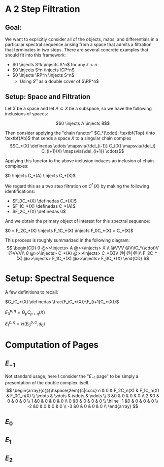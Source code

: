 # A 2 Step Filtration

## Goal: 

We want to explicitly consider all of the objects, maps, and differentials in a particular spectral sequence arising from a space that admits a filtration that terminates in two steps. There are several concrete examples that should fit into this framework:

- $0 \injects S^k \injects S^n$ for any $k < n$
- $0 \injects S^n \injects \CP^n$
- $0 \injects \RP^n \injects S^n$
  - Using $S^n$ as a double cover of $\RP^n$



## Setup: Space and Filtration

Let $X$ be a space and let $A\subset X$ be a subspace, so we have the following inclusions of spaces:

$$0 \injects A \injects B$$

Then consider applying the "chain functor" $C_*(\cdot): \textbf{Top} \into \textbf{Ab}$ that sends a space $X$ to a singular chain complex 
$$C_*(X) \definedas \cdots \mapsvia{\del_{i-1}} C_i(X) \mapsvia{\del_i} C_{i+1}(X) \mapsvia{\del_{i+1}} \cdots$$

Applying this functor to the above inclusion induces an inclusion of chain complexes:

$0 \injects C_*(A) \injects C_*(X)$

We regard this as a two step filtration on $C^*(X)$ by making the following identifications:

- $F_0C_*(X) \definedas C_*(X)$
- $F_1C_*(X) \definedas C_*(A)$
- $F_2C_*(X) \definedas 0$

And we obtain the primary object of interest for this spectral sequence:

$0 = F_2C_*(X) \injects F_1C_*(X) \injects F_0C_*(X) = C_*(X)$



This process is roughly summarized in the following diagram:
$$
\begin{CD}
0 @>>\injects> A @>>\injects> X \\
@VVV @VVC_*(\cdot)V @VVV\\
0 @>>\injects> C_*(A) @>>\injects> C_*(X)\\
@| @| @|\\
F_2C_*(X) @>>\injects> F_1C_*(X) @>>\injects> F_0C_*(X)
\end{CD}
$$

# Setup: Spectral Sequence

A few definitions to recall:

$G_iC_*(X) \definedas \frac{F_iC_*(X)}{F_{i+1}C_*(X)}$

$E_0^{p,q} = G_pC_{p+q}(X)$

$E_1^{p,q} = H(E_0^{p,q}, d_0)$

# Computation of Pages

## $E_{-1}$

Not standard usage, here I consider the "$E_{-1}$ page" to be simply a presentation of the double complex itself.
$$
\begin{array}{c@{\hspace{2em}}c|cccc}
n  & 0 & F_2C_n(X) &  F_1C_n(X) &  F_0C_n(X) \\
\vdots & \vdots & \vdots & \vdots \\
3 &0 & 0 & 0 & 0 \\
2 &0 & 0 & 0 & 0 \\
1 &0 & 0 & 0 & 0 \\
0 &0 & 0 & 0 & 0 \\
\hline
-1 &0 & 0 & 0 & 0 \\
-2 &0 & 0 & 0 & 0 \\
-3 &0 & 0 & 0 & 0 \\
\end{array}
$$


## $E_0$

## $E_1$

## $E_2$

